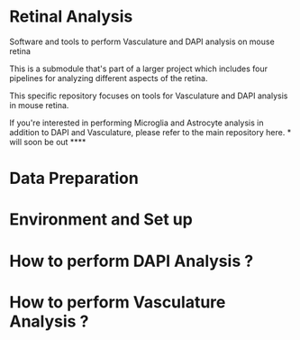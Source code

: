 # Retinal Analysis
Software and tools to perform Vasculature and DAPI analysis on mouse retina

This is a submodule that's part of a larger project which includes four pipelines for analyzing different aspects of the retina.

This specific repository focuses on tools for Vasculature and DAPI analysis in mouse retina.

If you're interested in performing Microglia and Astrocyte analysis in addition to DAPI and Vasculature, please refer to the main repository here.  * will soon be out **** 


# Data Preparation



# Environment and Set up



# How to perform DAPI Analysis ?



# How to perform Vasculature Analysis ?

